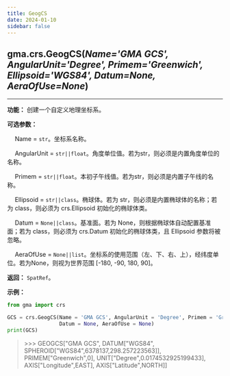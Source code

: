 ```yaml
---
title: GeogCS
date: 2024-01-10
sidebar: false
---
```


## gma.crs.**GeogCS**(*Name='GMA GCS', AngularUnit='Degree', Primem='Greenwich', Ellipsoid='WGS84', Datum=None, AeraOfUse=None*)

---

**功能：** 创建一个自定义地理坐标系。

**可选参数：**

&emsp; Name = `str`。坐标系名称。

&emsp; AngularUnit = `str||float`。角度单位值。若为str，则必须是内置角度单位的名称。

&emsp; Primem = `str||float`。本初子午线值。若为str，则必须是内置子午线的名称。

&emsp; Ellipsoid = `str||class`。椭球体。若为 str，则必须是内置椭球体的名称；若为 class，则必须为 crs.Ellipsoid 初始化的椭球体类。

&emsp; Datum = `None||class`。基准面。若为 None，则根据椭球体自动配置基准面；若为 class，则必须为 crs.Datum 初始化的椭球体类，且 Ellipsoid 参数将被忽略。

&emsp; AeraOfUse = `None||list`。坐标系的使用范围（左、下、右、上），经纬度单位。若为None，则视为世界范围 [-180, -90, 180, 90]。

**返回：** `SpatRef`。

**示例：**

```python
from gma import crs

GCS = crs.GeogCS(Name = 'GMA GCS', AngularUnit = 'Degree', Primem = 'Greenwich', Ellipsoid = 'WGS84', 
                 Datum = None, AeraOfUse = None)
print(GCS)
```

> \>>> GEOGCS["GMA GCS",
>     DATUM["WGS84",
>         SPHEROID["WGS84",6378137,298.257223563]],
>     PRIMEM["Greenwich",0],
>     UNIT["Degree",0.0174532925199433],
>     AXIS["Longitude",EAST],
>     AXIS["Latitude",NORTH]]

